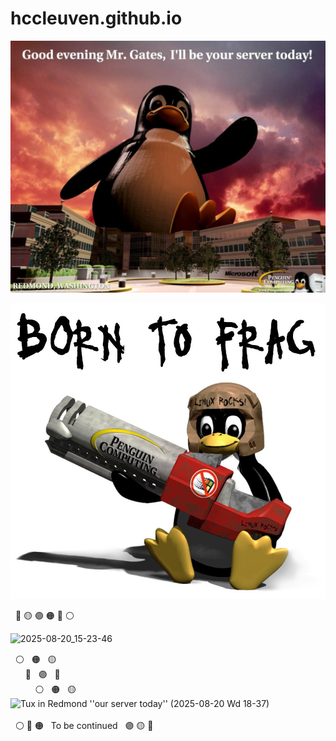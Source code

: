 # hccleuven.github.io

![Good evening Mr. Gates, I'll be your servert today!](Tux1.jpg)

![Tux; Born to Frag](Tux2.jpg)

 &nbsp; 🔴 🟡 🟣 🟠 🔵 ⚪

<img width="1288" height="943" alt="2025-08-20_15-23-46" src="https://github.com/user-attachments/assets/10a2514c-7b5a-43f0-ab2c-6ceeb4954cf3" />
<div style="height: 15px;"></div> 
 &nbsp; ⚪ &nbsp; 🟠 &nbsp; 🟡 <br/>
 &nbsp; &nbsp; &nbsp; 🔵 &nbsp; 🟣 &nbsp; 🔴 
<br/> &nbsp; &nbsp; &nbsp; &nbsp; &nbsp; ⚪ &nbsp; 🟠 &nbsp; 🟡 <br/>
 
<img width="1288" height="1032" alt="Tux in Redmond ''our server today'' (2025-08-20 Wd 18-37)" src="https://github.com/user-attachments/assets/8cb4af65-e66f-406b-b3e5-9110dfa49402" />
<br/><br/>
 &nbsp; ⚪ 🔵 🟠 &nbsp; To be continued &nbsp; 🟣 🟡 🔴 

